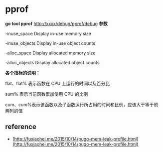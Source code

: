 # pprof

**go tool pprof** [http://xxxx/debug/pprof/debug](http://xxxx/debug/pprof/debug) **参数**

-inuse\_space Display in-use memory size

-inuse\_objects Display in-use object counts

-alloc\_space Display allocated memory size

-alloc\_objects Display allocated object counts

**各个指标的说明：**

flat、flat% 表示函数在 CPU 上运行的时间以及百分比

sum% 表示当前函数累加使用 CPU 的比例

cum、cum%表示该函数以及子函数运行所占用的时间和比例，应该大于等于前两列的值

## reference

* [http://fuxiaohei.me/2015/10/14/pugo-mem-leak-profile.html](http://fuxiaohei.me/2015/10/14/pugo-mem-leak-profile.html)

